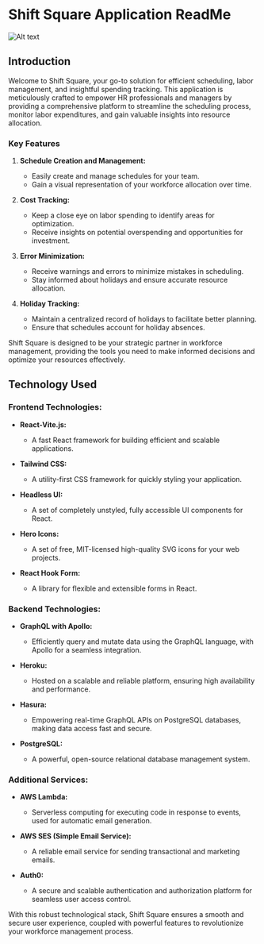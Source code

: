 # Shift Square Application ReadMe

![Alt text](/public/ShiftSquare.svg)

## Introduction

Welcome to Shift Square, your go-to solution for efficient scheduling, labor management, and insightful spending tracking. This application is meticulously crafted to empower HR professionals and managers by providing a comprehensive platform to streamline the scheduling process, monitor labor expenditures, and gain valuable insights into resource allocation.

### Key Features

1. **Schedule Creation and Management:**
   - Easily create and manage schedules for your team.
   - Gain a visual representation of your workforce allocation over time.

2. **Cost Tracking:**
   - Keep a close eye on labor spending to identify areas for optimization.
   - Receive insights on potential overspending and opportunities for investment.

3. **Error Minimization:**
   - Receive warnings and errors to minimize mistakes in scheduling.
   - Stay informed about holidays and ensure accurate resource allocation.

4. **Holiday Tracking:**
   - Maintain a centralized record of holidays to facilitate better planning.
   - Ensure that schedules account for holiday absences.

Shift Square is designed to be your strategic partner in workforce management, providing the tools you need to make informed decisions and optimize your resources effectively.

## Technology Used

### Frontend Technologies:

- **React-Vite.js:**
  - A fast React framework for building efficient and scalable applications.

- **Tailwind CSS:**
  - A utility-first CSS framework for quickly styling your application.

- **Headless UI:**
  - A set of completely unstyled, fully accessible UI components for React.

- **Hero Icons:**
  - A set of free, MIT-licensed high-quality SVG icons for your web projects.

- **React Hook Form:**
  - A library for flexible and extensible forms in React.

### Backend Technologies:

- **GraphQL with Apollo:**
  - Efficiently query and mutate data using the GraphQL language, with Apollo for a seamless integration.

- **Heroku:**
  - Hosted on a scalable and reliable platform, ensuring high availability and performance.

- **Hasura:**
  - Empowering real-time GraphQL APIs on PostgreSQL databases, making data access fast and secure.

- **PostgreSQL:**
  - A powerful, open-source relational database management system.

### Additional Services:

- **AWS Lambda:**
  - Serverless computing for executing code in response to events, used for automatic email generation.

- **AWS SES (Simple Email Service):**
  - A reliable email service for sending transactional and marketing emails.

- **Auth0:**
  - A secure and scalable authentication and authorization platform for seamless user access control.

With this robust technological stack, Shift Square ensures a smooth and secure user experience, coupled with powerful features to revolutionize your workforce management process.
